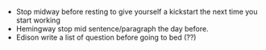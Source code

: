 - Stop midway before resting to give yourself a kickstart the next time you start working
- Hemingway stop mid sentence/paragraph the day before.
- Edison write a list of question before going to bed (??) 